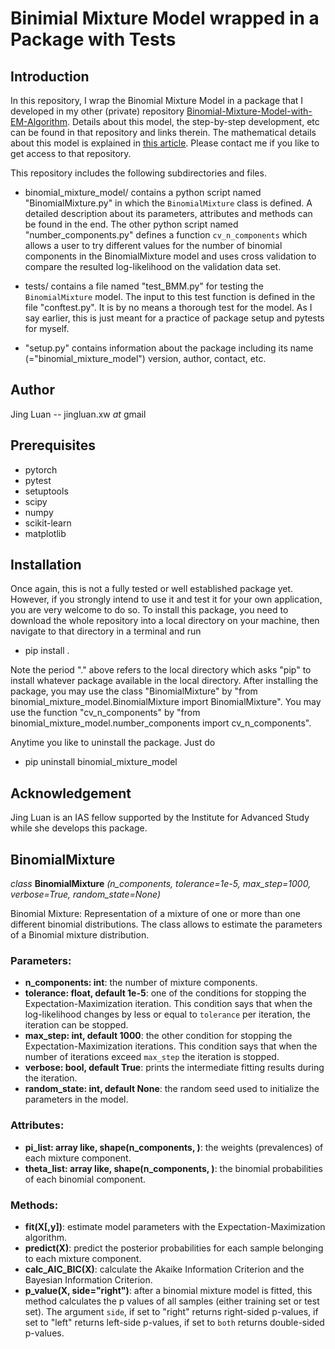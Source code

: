 # Binimial Mixture Model wrapped in a Package with Tests

## Introduction

In this repository, I wrap the Binomial Mixture Model in a package that I developed in my
other (private) repository [Binomial-Mixture-Model-with-EM-Algorithm](https://github.com/jingluan-xw/Binomial-Mixture-Model-with-EM-Algorithm). Details about this model, the step-by-step development,
etc can be found in that repository and links therein. The mathematical details about this model is explained in [this article](https://jingluan-xw.medium.com/binomial-mixture-model-with-expectation-maximum-em-algorithm-feeaf0598b60). Please contact me if you like to get access to that
repository.

This repository includes the following
subdirectories and files.

* binomial_mixture_model/ contains a python script named "BinomialMixture.py" in which the `BinomialMixture` class is defined. A detailed description about its parameters, attributes and methods can be found in the end. The other python script named "number_components.py" defines
a function `cv_n_components` which allows a user to try different values for the number of binomial components in the BinomialMixture model and uses cross validation to compare the resulted log-likelihood on the validation data set.


* tests/ contains a file named "test_BMM.py" for testing the `BinomialMixture` model. The input to this test function is defined in the file "conftest.py". It is by no means a thorough test for the model. As I say earlier, this is just meant for a practice of package setup and pytests for myself.

* "setup.py" contains information about the package including its name (="binomial_mixture_model") version, author, contact, etc.

## Author  
Jing Luan -- jingluan.xw _at_ gmail

## Prerequisites

* pytorch
* pytest
* setuptools
* scipy
* numpy
* scikit-learn
* matplotlib

## Installation

Once again, this is not a fully tested or well established package yet. However, if you strongly intend to use it and test it for your own application, you are very welcome to do so. To install this package, you need to download the whole repository into a local directory on your machine, then navigate to that directory in a terminal and run

* pip install .

Note the period "." above refers to the local directory which asks "pip" to install whatever package available in the local directory. After installing the package, you may use the class "BinomialMixture" by "from binomial_mixture_model.BinomialMixture import BinomialMixture". You may use the function "cv_n_components" by "from binomial_mixture_model.number_components import cv_n_components".

Anytime you like to uninstall the package. Just do

* pip uninstall binomial_mixture_model

## Acknowledgement

Jing Luan is an IAS fellow supported by the Institute for Advanced Study while she develops this package.

## BinomialMixture

_class_ **BinomialMixture** _(n_components, tolerance=1e-5, max_step=1000, verbose=True, random_state=None)_

Binomial Mixture: Representation of a mixture of one or more than one different binomial distributions. The class allows to estimate the parameters of a Binomial mixture distribution.

### Parameters:

* __n_components: int__: the number of mixture components.
* __tolerance: float, default 1e-5__: one of the conditions for stopping the Expectation-Maximization iteration. This condition says that when the log-likelihood changes by less or equal to `tolerance` per iteration, the iteration can be stopped.
* __max_step: int, default 1000__: the other condition for stopping the Expectation-Maximization iterations. This condition says that when the number of iterations exceed `max_step` the iteration is stopped.
* __verbose: bool, default True__: prints the intermediate fitting results during the iteration.
* __random_state: int, default None__: the random seed used to initialize the parameters in the model.

### Attributes:

* __pi_list: array like, shape(n_components, )__: the weights (prevalences) of each mixture component.
* __theta_list: array like, shape(n_components, )__: the binomial probabilities of each binomial component.

### Methods:

* __fit(X[,y])__: estimate model parameters with the Expectation-Maximization algorithm.
* __predict(X)__: predict the posterior probabilities for each sample belonging to each mixture component.
* __calc_AIC_BIC(X)__: calculate the Akaike Information Criterion and the Bayesian Information Criterion.
* __p_value(X, side="right")__: after a binomial mixture model is fitted, this method calculates the p values of all samples (either training set or test set). The argument `side`, if set to "right" returns right-sided p-values, if set to "left" returns left-side p-values, if set to `both` returns double-sided p-values.
